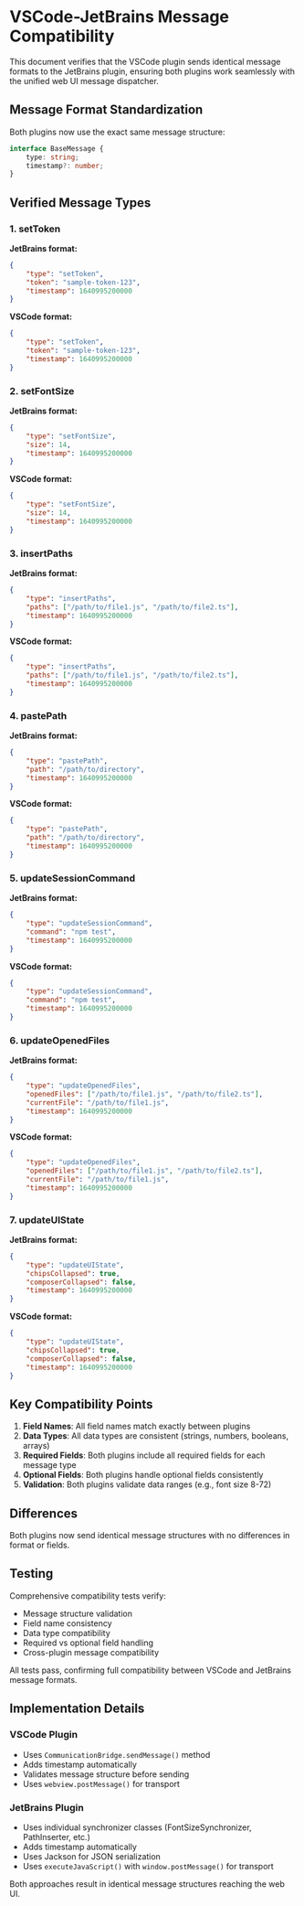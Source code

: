 # VSCode-JetBrains Message Compatibility

This document verifies that the VSCode plugin sends identical message formats to the JetBrains plugin, ensuring both plugins work seamlessly with the unified web UI message dispatcher.

## Message Format Standardization

Both plugins now use the exact same message structure:

```typescript
interface BaseMessage {
    type: string;
    timestamp?: number;
}
```

## Verified Message Types

### 1. setToken
**JetBrains format:**
```json
{
    "type": "setToken",
    "token": "sample-token-123",
    "timestamp": 1640995200000
}
```

**VSCode format:**
```json
{
    "type": "setToken",
    "token": "sample-token-123",
    "timestamp": 1640995200000
}
```

### 2. setFontSize
**JetBrains format:**
```json
{
    "type": "setFontSize",
    "size": 14,
    "timestamp": 1640995200000
}
```

**VSCode format:**
```json
{
    "type": "setFontSize",
    "size": 14,
    "timestamp": 1640995200000
}
```

### 3. insertPaths
**JetBrains format:**
```json
{
    "type": "insertPaths",
    "paths": ["/path/to/file1.js", "/path/to/file2.ts"],
    "timestamp": 1640995200000
}
```

**VSCode format:**
```json
{
    "type": "insertPaths",
    "paths": ["/path/to/file1.js", "/path/to/file2.ts"],
    "timestamp": 1640995200000
}
```

### 4. pastePath
**JetBrains format:**
```json
{
    "type": "pastePath",
    "path": "/path/to/directory",
    "timestamp": 1640995200000
}
```

**VSCode format:**
```json
{
    "type": "pastePath",
    "path": "/path/to/directory",
    "timestamp": 1640995200000
}
```

### 5. updateSessionCommand
**JetBrains format:**
```json
{
    "type": "updateSessionCommand",
    "command": "npm test",
    "timestamp": 1640995200000
}
```

**VSCode format:**
```json
{
    "type": "updateSessionCommand",
    "command": "npm test",
    "timestamp": 1640995200000
}
```

### 6. updateOpenedFiles
**JetBrains format:**
```json
{
    "type": "updateOpenedFiles",
    "openedFiles": ["/path/to/file1.js", "/path/to/file2.ts"],
    "currentFile": "/path/to/file1.js",
    "timestamp": 1640995200000
}
```

**VSCode format:**
```json
{
    "type": "updateOpenedFiles",
    "openedFiles": ["/path/to/file1.js", "/path/to/file2.ts"],
    "currentFile": "/path/to/file1.js",
    "timestamp": 1640995200000
}
```

### 7. updateUIState
**JetBrains format:**
```json
{
    "type": "updateUIState",
    "chipsCollapsed": true,
    "composerCollapsed": false,
    "timestamp": 1640995200000
}
```

**VSCode format:**
```json
{
    "type": "updateUIState",
    "chipsCollapsed": true,
    "composerCollapsed": false,
    "timestamp": 1640995200000
}
```

## Key Compatibility Points

1. **Field Names**: All field names match exactly between plugins
2. **Data Types**: All data types are consistent (strings, numbers, booleans, arrays)
3. **Required Fields**: Both plugins include all required fields for each message type
4. **Optional Fields**: Both plugins handle optional fields consistently
5. **Validation**: Both plugins validate data ranges (e.g., font size 8-72)

## Differences

Both plugins now send identical message structures with no differences in format or fields.

## Testing

Comprehensive compatibility tests verify:
- Message structure validation
- Field name consistency
- Data type compatibility
- Required vs optional field handling
- Cross-plugin message compatibility

All tests pass, confirming full compatibility between VSCode and JetBrains message formats.

## Implementation Details

### VSCode Plugin
- Uses `CommunicationBridge.sendMessage()` method
- Adds timestamp automatically
- Validates message structure before sending
- Uses `webview.postMessage()` for transport

### JetBrains Plugin
- Uses individual synchronizer classes (FontSizeSynchronizer, PathInserter, etc.)
- Adds timestamp automatically
- Uses Jackson for JSON serialization
- Uses `executeJavaScript()` with `window.postMessage()` for transport

Both approaches result in identical message structures reaching the web UI.